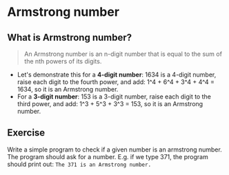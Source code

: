 # Armstrong number

## What is Armstrong number?

> An Armstrong number is an n-digit number that is equal to the sum of the nth
> powers of its digits.

- Let's demonstrate this for a **4-digit number**: 1634 is a 4-digit number,
  raise each digit to the fourth power, and add: 1^4 + 6^4 + 3^4 + 4^4 = 1634,
  so it is an Armstrong number.
- For a **3-digit number**: 153 is a 3-digit number, raise each digit to the
  third power, and add: 1^3 + 5^3 + 3^3 = 153, so it is an Armstrong number.

## Exercise

Write a simple program to check if a given number is an armstrong number. The
program should ask for a number. E.g. if we type 371, the program should print
out: `The 371 is an Armstrong number.`
